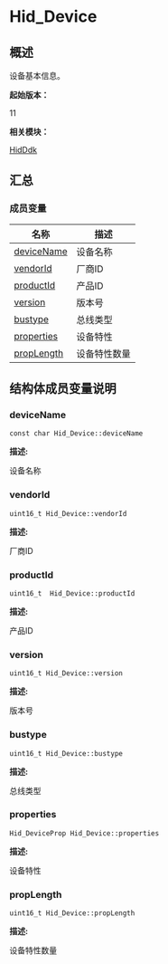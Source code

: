 # Hid_Device


## 概述

设备基本信息。

**起始版本：**

11

**相关模块：**

[HidDdk](_hid_ddk.md)


## 汇总


### 成员变量

| 名称 | 描述 | 
| -------- | -------- |
| [deviceName](#devicename) | 设备名称 | 
| [vendorId](#vendorid) | 厂商ID | 
| [productId](#productid) | 产品ID | 
| [version](#version) | 版本号 | 
| [bustype](#bustype) | 总线类型 | 
| [properties](#properties) | 设备特性 | 
| [propLength](#proplength) | 设备特性数量 | 


## 结构体成员变量说明


### deviceName


```
const char Hid_Device::deviceName
```

**描述:**

设备名称


### vendorId


```
uint16_t Hid_Device::vendorId
```

**描述:**

厂商ID


### productId


```
uint16_t  Hid_Device::productId
```

**描述:**

产品ID


### version


```
uint16_t Hid_Device::version
```

**描述:**

版本号


### bustype


```
uint16_t Hid_Device::bustype
```

**描述:**

总线类型


### properties


```
Hid_DeviceProp Hid_Device::properties
```

**描述:**

设备特性


### propLength


```
uint16_t Hid_Device::propLength
```

**描述:**

设备特性数量
